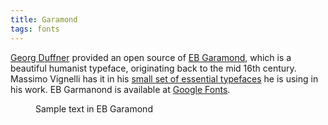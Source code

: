 ```yaml
---
title: Garamond
tags: fonts
---
```

[Georg Duffner](http://www.georgduffner.at) provided an open source of [EB Garamond](http://www.georgduffner.at/ebgaramond/index.html), which is a beautiful humanist typeface, originating back to the mid 16th century. Massimo Vignelli has it in his [small set of essential typefaces](/assets/the-vignelli-canon.pdf) he is using in his work. EB Garmanond is available at [Google Fonts](https://fonts.google.com/specimen/EB+Garamond).

<figure>
<img src="/img/fonts/garamond-typeface.jpg" alt="">
<figcaption>
Sample text in EB Garamond
</figcaption>
</figure>